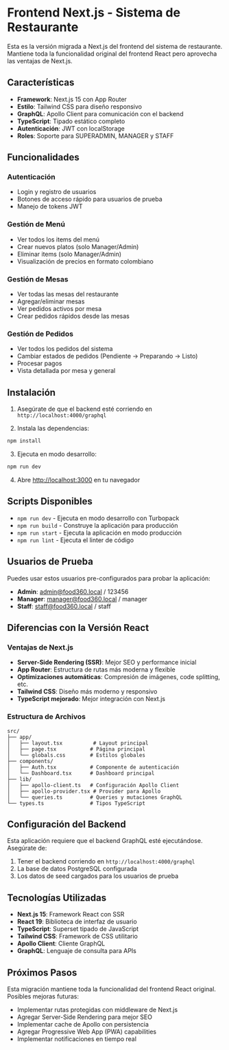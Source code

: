 # Frontend Next.js - Sistema de Restaurante

Esta es la versión migrada a Next.js del frontend del sistema de restaurante. Mantiene toda la funcionalidad original del frontend React pero aprovecha las ventajas de Next.js.

## Características

- **Framework**: Next.js 15 con App Router
- **Estilo**: Tailwind CSS para diseño responsivo
- **GraphQL**: Apollo Client para comunicación con el backend
- **TypeScript**: Tipado estático completo
- **Autenticación**: JWT con localStorage
- **Roles**: Soporte para SUPERADMIN, MANAGER y STAFF

## Funcionalidades

### Autenticación
- Login y registro de usuarios
- Botones de acceso rápido para usuarios de prueba
- Manejo de tokens JWT

### Gestión de Menú
- Ver todos los items del menú
- Crear nuevos platos (solo Manager/Admin)
- Eliminar items (solo Manager/Admin)
- Visualización de precios en formato colombiano

### Gestión de Mesas
- Ver todas las mesas del restaurante
- Agregar/eliminar mesas
- Ver pedidos activos por mesa
- Crear pedidos rápidos desde las mesas

### Gestión de Pedidos
- Ver todos los pedidos del sistema
- Cambiar estados de pedidos (Pendiente → Preparando → Listo)
- Procesar pagos
- Vista detallada por mesa y general

## Instalación

1. Asegúrate de que el backend esté corriendo en `http://localhost:4000/graphql`

2. Instala las dependencias:
```bash
npm install
```

3. Ejecuta en modo desarrollo:
```bash
npm run dev
```

4. Abre [http://localhost:3000](http://localhost:3000) en tu navegador

## Scripts Disponibles

- `npm run dev` - Ejecuta en modo desarrollo con Turbopack
- `npm run build` - Construye la aplicación para producción
- `npm run start` - Ejecuta la aplicación en modo producción
- `npm run lint` - Ejecuta el linter de código

## Usuarios de Prueba

Puedes usar estos usuarios pre-configurados para probar la aplicación:

- **Admin**: admin@food360.local / 123456
- **Manager**: manager@food360.local / manager  
- **Staff**: staff@food360.local / staff

## Diferencias con la Versión React

### Ventajas de Next.js
- **Server-Side Rendering (SSR)**: Mejor SEO y performance inicial
- **App Router**: Estructura de rutas más moderna y flexible
- **Optimizaciones automáticas**: Compresión de imágenes, code splitting, etc.
- **Tailwind CSS**: Diseño más moderno y responsivo
- **TypeScript mejorado**: Mejor integración con Next.js

### Estructura de Archivos
```
src/
├── app/
│   ├── layout.tsx          # Layout principal
│   ├── page.tsx           # Página principal
│   └── globals.css        # Estilos globales
├── components/
│   ├── Auth.tsx           # Componente de autenticación
│   └── Dashboard.tsx      # Dashboard principal
├── lib/
│   ├── apollo-client.ts   # Configuración Apollo Client
│   ├── apollo-provider.tsx # Provider para Apollo
│   └── queries.ts         # Queries y mutaciones GraphQL
└── types.ts               # Tipos TypeScript
```

## Configuración del Backend

Esta aplicación requiere que el backend GraphQL esté ejecutándose. Asegúrate de:

1. Tener el backend corriendo en `http://localhost:4000/graphql`
2. La base de datos PostgreSQL configurada
3. Los datos de seed cargados para los usuarios de prueba

## Tecnologías Utilizadas

- **Next.js 15**: Framework React con SSR
- **React 19**: Biblioteca de interfaz de usuario
- **TypeScript**: Superset tipado de JavaScript
- **Tailwind CSS**: Framework de CSS utilitario
- **Apollo Client**: Cliente GraphQL
- **GraphQL**: Lenguaje de consulta para APIs

## Próximos Pasos

Esta migración mantiene toda la funcionalidad del frontend React original. Posibles mejoras futuras:

- Implementar rutas protegidas con middleware de Next.js
- Agregar Server-Side Rendering para mejor SEO
- Implementar cache de Apollo con persistencia
- Agregar Progressive Web App (PWA) capabilities
- Implementar notificaciones en tiempo real
